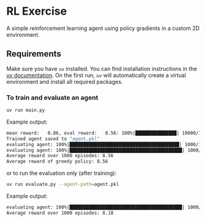 
# RL Exercise

A simple reinforcement learning agent using policy gradients in a custom 2D environment.

## Requirements

Make sure you have `uv` installed. You can find installation instructions in the [uv documentation](https://github.com/astral-sh/uv#installation).
On the first run, `uv` will automatically create a virtual environment and install all required packages.

### To train and evaluate an agent

```bash
uv run main.py
```

Example output:
```bash
mean reward:   0.86, eval reward:   8.56: 100%|███████████████| 10000/10000 [00:47<00:00, 210.83it/s]
Trained agent saved to "agent.pkl"
evaluating agent: 100%|████████████████████████████████████████| 1000/1000 [00:00<00:00, 1159.59it/s]
evaluating agent: 100%|█████████████████████████████████████████| 1000/1000 [00:02<00:00, 359.89it/s]
Average reward over 1000 episodes: 8.56
Average reward of greedy policy: 8.56
```

or to run the evaluation only (after training):

```bash
uv run evaluate.py --agent-path=agent.pkl
```

Example output:
```bash
evaluating agent: 100%|█████████████████████████████████████████| 1000/1000 [00:03<00:00, 275.96it/s]
Average reward over 1000 episodes: 8.18
```

